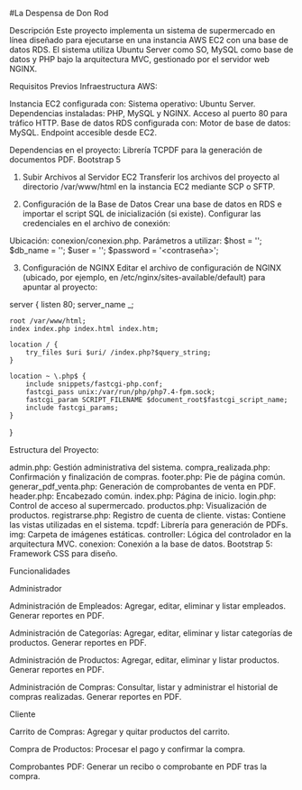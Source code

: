 #La Despensa de Don Rod

Descripción
Este proyecto implementa un sistema de supermercado en línea diseñado para ejecutarse en una instancia AWS EC2 con una base de datos RDS. El sistema utiliza Ubuntu Server como SO, MySQL como base de datos y PHP bajo la arquitectura MVC, gestionado por el servidor web NGINX.

Requisitos Previos
Infraestructura AWS:

Instancia EC2 configurada con:
Sistema operativo: Ubuntu Server.
Dependencias instaladas: PHP, MySQL y NGINX.
Acceso al puerto 80 para tráfico HTTP.
Base de datos RDS configurada con:
Motor de base de datos: MySQL.
Endpoint accesible desde EC2.

Dependencias en el proyecto:
Librería TCPDF para la generación de documentos PDF.
Bootstrap 5

1. Subir Archivos al Servidor EC2
Transferir los archivos del proyecto al directorio /var/www/html en la instancia EC2 mediante SCP o SFTP.

2. Configuración de la Base de Datos
Crear una base de datos en RDS e importar el script SQL de inicialización (si existe).
Configurar las credenciales en el archivo de conexión:

Ubicación: conexion/conexion.php.
Parámetros a utilizar:
$host = '<endpoint de RDS>';
$db_name = '<nombre de la base de datos>';
$user = '<usuario>';
$password = '<contraseña>';

3. Configuración de NGINX
Editar el archivo de configuración de NGINX (ubicado, por ejemplo, en /etc/nginx/sites-available/default) para apuntar al proyecto:

server {
    listen 80;
    server_name _;

    root /var/www/html;
    index index.php index.html index.htm;

    location / {
        try_files $uri $uri/ /index.php?$query_string;
    }

    location ~ \.php$ {
        include snippets/fastcgi-php.conf;
        fastcgi_pass unix:/var/run/php/php7.4-fpm.sock;
        fastcgi_param SCRIPT_FILENAME $document_root$fastcgi_script_name;
        include fastcgi_params;
    }
}

Estructura del Proyecto: 

admin.php: Gestión administrativa del sistema.
compra_realizada.php: Confirmación y finalización de compras.
footer.php: Pie de página común.
generar_pdf_venta.php: Generación de comprobantes de venta en PDF.
header.php: Encabezado común.
index.php: Página de inicio.
login.php: Control de acceso al supermercado.
productos.php: Visualización de productos.
registrarse.php: Registro de cuenta de cliente.
vistas: Contiene las vistas utilizadas en el sistema.
tcpdf: Librería para generación de PDFs.
img: Carpeta de imágenes estáticas.
controller: Lógica del controlador en la arquitectura MVC.
conexion: Conexión a la base de datos.
Bootstrap 5: Framework CSS para diseño.

Funcionalidades

Administrador

Administración de Empleados:
Agregar, editar, eliminar y listar empleados.
Generar reportes en PDF.

Administración de Categorías:
Agregar, editar, eliminar y listar categorías de productos.
Generar reportes en PDF.

Administración de Productos:
Agregar, editar, eliminar y listar productos.
Generar reportes en PDF.

Administración de Compras:
Consultar, listar y administrar el historial de compras realizadas.
Generar reportes en PDF.

Cliente

Carrito de Compras:
Agregar y quitar productos del carrito.

Compra de Productos:
Procesar el pago y confirmar la compra.

Comprobantes PDF:
Generar un recibo o comprobante en PDF tras la compra.
